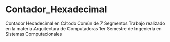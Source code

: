 # Contador_Hexadecimal
Contador Hexadecimal en Cátodo Común de 7 Segmentos
Trabajo realizado en la materia Arquitectura de Computadoras 1er Semestre de Ingeniería en Sistemas Computacionales

